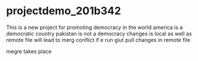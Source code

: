 # projectdemo_201b342
This is a new project for promoting democracy in the world
america is a democratic country
pakistan is not a democracy
changes is local as well as remote file will lead to merg conflict if e run giut pull
changes in remote file
 
 
 megre takes place
